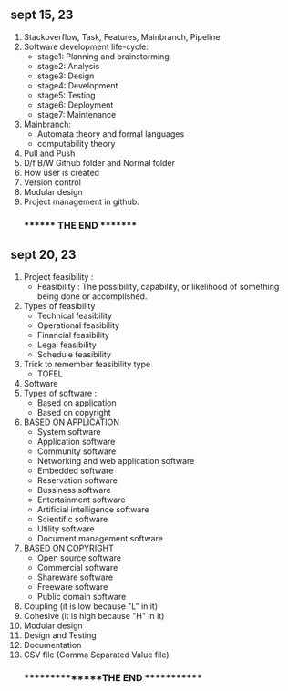 ## sept 15, 23

1. Stackoverflow, Task, Features, Mainbranch, Pipeline
2. Software  development  life-cycle:
    * stage1: Planning and brainstorming
    * stage2: Analysis
    * stage3: Design
    * stage4: Development
    * stage5: Testing
    * stage6: Deployment
    * stage7: Maintenance
 3. Mainbranch:
    * Automata theory and formal languages
    * computability theory
 4. Pull and Push
 5. D/f B/W Github folder and Normal folder
 6. How user is created
 7. Version control
 8. Modular design
 9. Project management in github.
     ###                     ****** THE END  *******


##  sept 20, 23

 1.  Project feasibility :
      * Feasibility : The possibility, capability, or likelihood of something being done or accomplished.
 2.  Types of feasibility
       * Technical feasibility
       * Operational feasibility
       * Financial feasibility
       * Legal feasibility
       * Schedule feasibility
 3.   Trick to remember feasibility type
       * TOFEL
 4.   Software
 5.   Types of software :
       * Based on application
       * Based on copyright
 6. BASED ON APPLICATION
       * System software
       * Application software
       * Community software
       * Networking and web application software
       * Embedded software
       * Reservation software
       * Bussiness software
       * Entertainment software
       * Artificial intelligence software
       * Scientific software
       * Utility software
       * Document management software
 7. BASED ON COPYRIGHT
       * Open source software
       * Commercial software
       * Shareware software
       * Freeware software
       * Public domain software
 9. Coupling (it is low because "L" in it)
 10. Cohesive (it is high because "H" in it)
 11. Modular design
 12. Design and Testing
 13. Documentation
 14. CSV file (Comma Separated Value file)
      ###         **************THE END ***********
